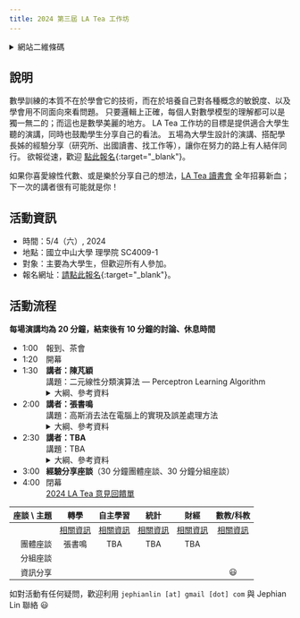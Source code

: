 ```yaml
---
title: 2024 第三屆 LA Tea 工作坊
---
```


<!-- after 
<div>
  <a href="group-photo-2023-raw.JPG">
    <img id="group-photo" style="display: block; margin-left: auto; margin-right: auto; width: 80%;" src="group-photo-2023.JPG" alt="Group photo">
  </a>
</div>

<h2 style="text-align: center"><a href="https://photos.app.goo.gl/TqcPkyyCtaFmuJkT6">活動花絮</a></h2>
-->

<details>
<summary>
網站二維條碼
</summary>
<div>
<img id="qr" style="display: block; margin-left: auto; margin-right: auto; width: 80%;" src="qr-2024.png" alt="QR code to this website">
</div>
</details>

## 說明

數學訓練的本質不在於學會它的技術，而在於培養自己對各種概念的敏銳度、以及學會用不同面向來看問題。
只要邏輯上正確，每個人對數學模型的理解都可以是獨一無二的；而這也是數學美麗的地方。
LA Tea 工作坊的目標是提供適合大學生聽的演講，同時也鼓勵學生分享自己的看法。
五場為大學生設計的演講、搭配學長姊的經驗分享（研究所、出國讀書、找工作等），讓你在努力的路上有人結伴同行。
欲報從速，歡迎 [點此報名](https://docs.google.com/forms/d/e/1FAIpQLSfozPdZfIWAX68skeKFdrP4QecxqVm1-4nFz07kY0OoXXjLjw/viewform?usp=sf_link){:target="_blank"}。

如果你喜愛線性代數、或是樂於分享自己的想法，[LA Tea 讀書會](../#la-tea-%E8%AE%80%E6%9B%B8%E6%9C%83) 全年招募新血；下一次的講者很有可能就是你！

## 活動資訊

- 時間：5/4（六）, 2024
- 地點：國立中山大學 理學院 SC4009-1
- 對象：主要為大學生，但歡迎所有人參加。
- 報名網址：[請點此報名](https://docs.google.com/forms/d/e/1FAIpQLSfozPdZfIWAX68skeKFdrP4QecxqVm1-4nFz07kY0OoXXjLjw/viewform?usp=sf_link){:target="_blank"}。

## 活動流程

**每場演講均為 20 分鐘，結束後有 10 分鐘的討論、休息時間**

<!--
<span style="color:red;">詳細議程待更新</span>
-->

<!-- after 
[演講、座談影片](https://youtube.com/playlist?list=PLjjwN6s_CKYmb8ZoQCITqfvcls1P1e3o7)
-->

- <span style="display: inline-block; width:3em;">1:00</span>報到、茶會
- <span style="display: inline-block; width:3em;">1:20</span>開幕
- <span style="display: inline-block; width:3em;">1:30</span>**講者：陳芃穎**
    <div style="padding-left:3em;">
    講題：二元線性分類演算法 &mdash; Perceptron Learning Algorithm
    <details>
    <summary>
    大綱、參考資料
    </summary>
    <p>生活中總有一些事情答案不是 Yes 就是 No，例如要不要買早餐、會不會被教授當或是會不會被公司錄取等。如果這些問題可以用機器學習或是演算法幫你快速決定，那 PLA 就是這項工具！利用訓練 Perceptron 來尋找最完美的權重以做出二元的線性分類。我們將用線性代數的觀點來為 PLA 做一個簡單的介紹。</p>
    </details>
    </div>
- <span style="display: inline-block; width:3em;">2:00</span>**講者：張書鳴**
    <div style="padding-left:3em;">
    講題：高斯消去法在電腦上的實現及誤差處理方法
    <details>
    <summary>
    大綱、參考資料
    </summary>
    <p>高斯消去法是解決線性方程組的常用方法之一。在電腦上實現這個方法需要轉換數學步驟成為可計算的算法。然而，計算機浮點運算可能導致誤差。為處理誤差，我們可以使用 Scale Partial Pivoting 和 Partial Pivoting 兩種方法。前者通過縮放係數矩陣的行來降低誤差，後者則在每步選擇最大的主元素以減少除零錯誤。這兩種方法有助於提高計算準確性，確保高斯消去法在電腦上的應用。</p>
    </details>
    </div>
- <span style="display: inline-block; width:3em;">2:30</span>**講者：TBA**
    <div style="padding-left:3em;">
    講題：TBA
    <details>
    <summary>
    大綱、參考資料
    </summary>
    <p>TBA</p>
    </details>
    </div>
- <span style="display: inline-block; width:3em;">3:00</span>**經驗分享座談**（30 分鐘團體座談、30 分鐘分組座談）
- <span style="display: inline-block; width:3em;">4:00</span>閉幕
    <div style="padding-left:3em;">
    <a href="https://docs.google.com/forms/d/e/1FAIpQLSeEd2TDXzfMT15zSkOEb841BS8iyQiQ4FvmqJztZwWqkgG-AA/viewform?usp=sf_link">2024 LA Tea 意見回饋單</a>
    </div>


| 座談 \ 主題 | 轉學   | 自主學習 | 統計   | 財經   | 數教/科教 |
|----------:|:-----:|:-----:|:-----:|:-----:|:-----:|
|           | [相關資訊](https://docs.google.com/document/d/1RJqKCY9tV-Iqszlslzemt-osDV1hLBfbSoWsspJBDgI/edit?usp=sharing) | [相關資訊]() | [相關資訊]() | [相關資訊]() | [相關資訊](https://docs.google.com/document/d/1nN1uIKPcUnljkAmKchdpPsD1uffSZ5--m-KPBs8IAc0/edit?usp=sharing) |
| 團體座談    | 張書鳴   | TBA   | TBA   | TBA   |       |
| 分組座談    |       |       |       |       |       |
| 資訊分享    |       |       |       |       | :smiley: |


如對活動有任何疑問，歡迎利用 `jephianlin [at] gmail [dot] com` 與 Jephian Lin  聯絡 :smiley: